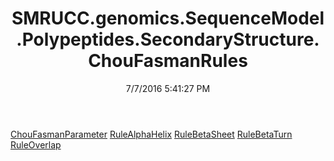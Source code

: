 ﻿---
title: SMRUCC.genomics.SequenceModel.Polypeptides.SecondaryStructure.ChouFasmanRules
date: 7/7/2016 5:41:27 PM
---

[ChouFasmanParameter](T-SMRUCC.genomics.SequenceModel.Polypeptides.SecondaryStructure.ChouFasmanRules.ChouFasmanParameter.html)
[RuleAlphaHelix](T-SMRUCC.genomics.SequenceModel.Polypeptides.SecondaryStructure.ChouFasmanRules.RuleAlphaHelix.html)
[RuleBetaSheet](T-SMRUCC.genomics.SequenceModel.Polypeptides.SecondaryStructure.ChouFasmanRules.RuleBetaSheet.html)
[RuleBetaTurn](T-SMRUCC.genomics.SequenceModel.Polypeptides.SecondaryStructure.ChouFasmanRules.RuleBetaTurn.html)
[RuleOverlap](T-SMRUCC.genomics.SequenceModel.Polypeptides.SecondaryStructure.ChouFasmanRules.RuleOverlap.html)
